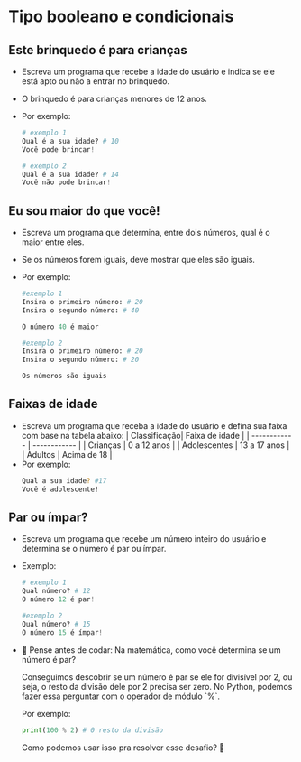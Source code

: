 # Tipo booleano e condicionais

## Este brinquedo é para crianças

- Escreva um programa que recebe a idade do usuário e indica se ele está apto ou não a entrar no brinquedo.
- O brinquedo é para crianças menores de 12 anos.
- Por exemplo:

  ```python
  # exemplo 1
  Qual é a sua idade? # 10
  Você pode brincar!

  # exemplo 2
  Qual é a sua idade? # 14
  Você não pode brincar!
  ```

## Eu sou maior do que você!

- Escreva um programa que determina, entre dois números, qual é o maior entre eles.
- Se os números forem iguais, deve mostrar que eles são iguais.
- Por exemplo:

  ```python
  #exemplo 1
  Insira o primeiro número: # 20
  Insira o segundo número: # 40

  O número 40 é maior

  #exemplo 2
  Insira o primeiro número: # 20
  Insira o segundo número: # 20

  Os números são iguais
  ```

## Faixas de idade

- Escreva um programa que receba a idade do usuário e defina sua faixa com base na tabela abaixo:
  | Classificação| Faixa de idade |
  | ------------ | ------------ |
  | Crianças | 0 a 12 anos |
  | Adolescentes | 13 a 17 anos |
  | Adultos | Acima de 18 |
- Por exemplo:
  ```bash
  Qual a sua idade? #17
  Você é adolescente!
  ```

## Par ou ímpar?

- Escreva um programa que recebe um número inteiro do usuário e determina se o número é par ou ímpar.
- Exemplo:

  ```python
  # exemplo 1
  Qual número? # 12
  O número 12 é par!

  #exemplo 2
  Qual número? # 15
  O número 15 é ímpar!
  ```

- 🤔 Pense antes de codar: Na matemática, como você determina se um número é par?
    <aside>    
    Conseguimos descobrir se um número é par se ele for divisível por 2, ou seja, o resto da divisão dele por 2 precisa ser zero. No Python, podemos fazer essa perguntar com o operador de módulo `%`.
    
    Por exemplo:
    
    ```python
    print(100 % 2) # 0 resto da divisão
    ```
    
    Como podemos usar isso pra resolver esse desafio? 🤔
    </aside>
